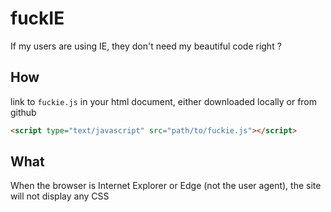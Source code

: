# fuckIE
If my users are using IE, they don't need my beautiful code right ?

## How

link to `fuckie.js` in your html document, either downloaded locally or from github

```html
<script type="text/javascript" src="path/to/fuckie.js"></script>
```

## What

When the browser is Internet Explorer or Edge (not the user agent), the site will not display any CSS
